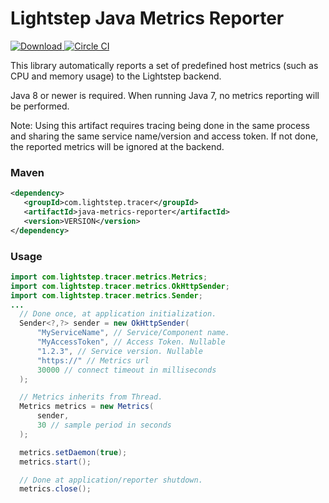 # Lightstep Java Metrics Reporter

[ ![Download](https://api.bintray.com/packages/lightstep/maven/java-metrics/images/download.svg) ](https://bintray.com/lightstep/maven/) [![Circle CI](https://circleci.com/gh/lightstep/lightstep-metrics-java.svg?style=shield)](https://circleci.com/gh/lightstep/lightstep-metrics-java)

This library automatically reports a set of predefined host metrics
(such as CPU and memory usage) to the Lightstep backend.

Java 8 or newer is required. When running Java 7, no metrics reporting
will be performed.

Note: Using this artifact requires tracing being done in the same process
and sharing the same service name/version and access token. If not done,
the reported metrics will be ignored at the backend.

### Maven

```xml
<dependency>
   <groupId>com.lightstep.tracer</groupId>
   <artifactId>java-metrics-reporter</artifactId>
   <version>VERSION</version>
</dependency>
```

### Usage

```java
import com.lightstep.tracer.metrics.Metrics;
import com.lightstep.tracer.metrics.OkHttpSender;
import com.lightstep.tracer.metrics.Sender;
...
  // Done once, at application initialization.
  Sender<?,?> sender = new OkHttpSender(
      "MyServiceName", // Service/Component name.
      "MyAccessToken", // Access Token. Nullable
      "1.2.3", // Service version. Nullable
      "https://" // Metrics url
      30000 // connect timeout in milliseconds
  );

  // Metrics inherits from Thread.
  Metrics metrics = new Metrics(
      sender, 
      30 // sample period in seconds
  );

  metrics.setDaemon(true);
  metrics.start();

  // Done at application/reporter shutdown.
  metrics.close();
```
